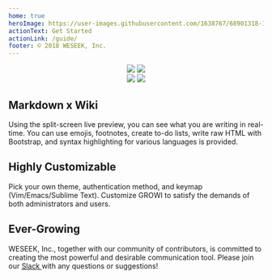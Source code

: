 ```yaml
---
home: true
heroImage: https://user-images.githubusercontent.com/1638767/68901318-100dd280-0779-11ea-83ab-51f111972ab1.png
actionText: Get Started
actionLink: /guide/
footer: © 2018 WESEEK, Inc.
---
```

<!-- for docs-growi-org root-->

<div align="center">
  <a href="https://github.com/weseek/growi/" target="_blank"><img src="https://img.shields.io/github/stars/weseek/growi.svg?style=social&label=Stars"></a>
  <a href="https://github.com/weseek/growi/" target="_blank"><img src="https://img.shields.io/github/forks/weseek/growi.svg?style=social&label=Fork"></a>
</div>

<div align="center">
  <a href="https://github.com/weseek/growi/releases/latest" target="_blank"><img src="https://img.shields.io/github/release/weseek/growi.svg"></a>
  <a href="https://hub.docker.com/r/weseek/growi/" target="_blank"><img src="https://img.shields.io/docker/pulls/weseek/growi.svg" /></a>
</div>

<div class="features">
  <div class="feature">
    <h2>Markdown x Wiki</h2>
    <p>Using the split-screen live preview, you can see what you are writing in real-time. You can use emojis, footnotes, create to-do lists, write raw HTML with Bootstrap, and syntax highlighting for various languages is provided.</p>
  </div>
  <div class="feature">
    <h2>Highly Customizable</h2>
    <p>Pick your own theme, authentication method, and keymap (Vim/Emacs/Sublime Text). Customize GROWI to satisfy the demands of both administrators and users.</p>
  </div>
  <div class="feature">
    <h2>Ever-Growing</h2>
    <p>WESEEK, Inc., together with our community of contributors, is committed to creating the most powerful and desirable communication tool. Please join our <a href="https://communityinviter.com/apps/wsgrowi/invite" target="_blank"> Slack </a> with any questions or suggestions!</p>
  </div>
</div>
